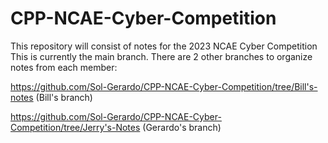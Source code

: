 # CPP-NCAE-Cyber-Competition
This repository will consist of notes for the 2023 NCAE Cyber Competition
This is currently the main branch. There are 2 other branches to organize notes from each member: 

https://github.com/Sol-Gerardo/CPP-NCAE-Cyber-Competition/tree/Bill's-notes (Bill's branch) 

https://github.com/Sol-Gerardo/CPP-NCAE-Cyber-Competition/tree/Jerry's-Notes (Gerardo's branch) 
